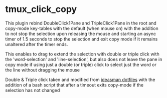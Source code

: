 # tmux_click_copy

This plugin rebind DoubleClick1Pane and TripleClick1Pane in the root and copy-mode key-tables with the default (when mouse on) with the addition to not stop the selection upon releasing the mouse and starting an async timer of 1.5 seconds to stop the selection and exit copy mode if it remains unaltered after the timer ends.

This enables to drag to extend the selection with double or triple click with the 'word-selection' and 'line-selection', but also does not leave the pane in copy mode if using just a double (or triple) click to select just the word or the line without dragging the mouse

Double & Triple click taken and modified from [ideasman dotfiles](https://gitlab.com/ideasman42/dotfiles) with the addition of a bash script that after a timeout exits copy-mode if the selection has not changed
